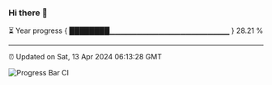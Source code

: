### Hi there 👋

⏳ Year progress { ████████▁▁▁▁▁▁▁▁▁▁▁▁▁▁▁▁▁▁▁▁▁▁ } 28.21 %

---

⏰ Updated on Sat, 13 Apr 2024 06:13:28 GMT

![Progress Bar CI](https://github.com/liununu/liununu/workflows/Progress%20Bar%20CI/badge.svg)
